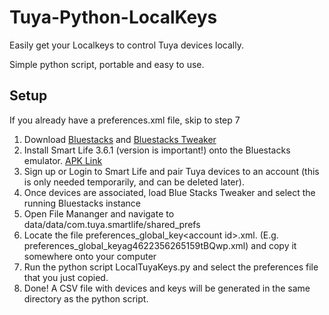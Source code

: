 # Tuya-Python-LocalKeys

Easily get your Localkeys to control Tuya devices locally. 

Simple python script, portable and easy to use.

## Setup
If you already have a preferences.xml file, skip to step 7
1. Download [Bluestacks](https://www.bluestacks.com/) and [Bluestacks Tweaker](https://bstweaker.tk/)
2. Install Smart Life 3.6.1 (version is important!) onto the Bluestacks emulator. [APK Link](https://www.apkmirror.com/apk/volcano-technology-limited/smart-life-smart-living/smart-life-smart-living-3-6-1-release/smart-life-smart-living-3-6-1-android-apk-download/)
3. Sign up or Login to Smart Life and pair Tuya devices to an account (this is only needed temporarily, and can be deleted later).
4. Once devices are associated, load Blue Stacks Tweaker and select the running Bluestacks instance
5. Open File Mananger and navigate to data/data/com.tuya.smartlife/shared_prefs
6. Locate the file preferences_global_key\<account id\>.xml. (E.g. preferences_global_keyag4622356265159tBQwp.xml) and copy it somewhere onto your computer
7. Run the python script LocalTuyaKeys.py and select the preferences file that you just copied.
8. Done! A CSV file with devices and keys will be generated in the same directory as the python script.
